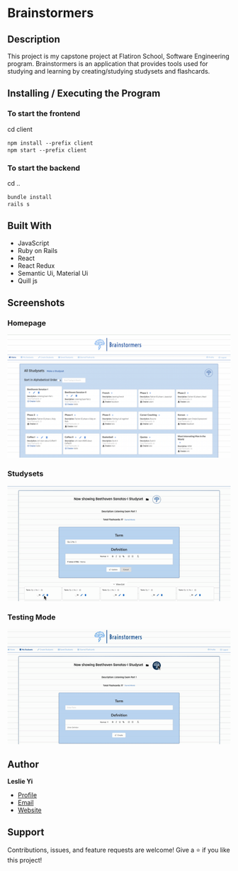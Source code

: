 # Brainstormers

## Description

This project is my capstone project at Flatiron School, Software Engineering program. 
Brainstormers is an application that provides tools used for studying and learning by creating/studying studysets and flashcards. 

## Installing / Executing the Program
### To start the frontend

cd client
```
npm install --prefix client
npm start --prefix client
```
### To start the backend 
cd ..
```
bundle install
rails s
```

## Built With
- JavaScript
- Ruby on Rails
- React 
- React Redux
- Semantic Ui, Material Ui
- Quill js

## Screenshots
### Homepage
![Homepage](./previews/HomeScreen.png)
### Studysets
![Studysets](./previews/studyset.gif)
### Testing Mode
![TestingMode](./previews/testing-mode-gif.gif)





## Author
**Leslie Yi**
- [Profile](https://github.com/leslieyi "Leslie Yi")
- [Email](mailto:leslieyi411@gmail.com)
- [Website](https://leslieyi.medium.com/)

## Support 
Contributions, issues, and feature requests are welcome!
Give a ⭐️ if you like this project!




